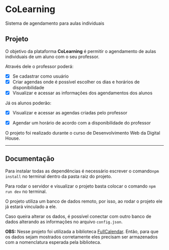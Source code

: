 # CoLearning
Sistema de agendamento para aulas individuais

## Projeto

O objetivo da plataforma **CoLearning** é permitir o agendamento de aulas individuais de um aluno com o seu professor.

Através dele o professor poderá: 

- [x] Se cadastrar como usuário
- [x] Criar agendas onde é possível escolher os dias e horários de disponibilidade
- [x] Visualizar e acessar as informações dos agendamentos dos alunos

Já os alunos poderão:
- [x] Visualizar e acessar as agendas criadas pelo professor
- [x] Agendar um horário de acordo com a disponibilidade do professor


O projeto foi realizado durante o curso de Desenvolvimento Web da Digital House. 

---

## Documentação 

Para instalar todas as dependências é necessário escrever o comando`npm install` no terminal dentro da pasta raiz do projeto.

Para rodar o servidor e visualizar o projeto basta colocar o comando `npm run dev` no terminal.

O projeto utiliza um banco de dados remoto, por isso, ao rodar o projeto ele já estará vinculado a ele. 

Caso queira alterar os dados, é possível conectar com outro banco de dados alterando as informações no arquivo `config.json`.

**OBS:** Nesse projeto foi utilizada a biblioteca [FullCalendar](https://fullcalendar.io/). Então, para que os dados sejam mostrados corretamente eles precisam ser armazenados com a nomenclatura esperada pela biblioteca. 



